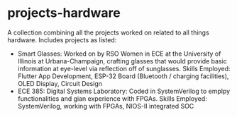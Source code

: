 # projects-hardware

A collection combining all the projects worked on related to all things hardware. 
Includes projects as listed:
- Smart Glasses: Worked on by RSO Women in ECE at the University of Illinois at Urbana-Champaign, crafting glasses that would provide basic information at eye-level via reflection off of sunglasses. 
  Skills Employed: Flutter App Development, ESP-32 Board (Bluetooth / charging facilities), OLED Display, Circuit Design
- ECE 385: Digital Systems Laboratory: Coded in SystemVerilog to emplpy functionalities and gian experience with FPGAs.
  Skills Employed: SystemVerilog, working with FPGAs, NIOS-II integrated SOC
 

